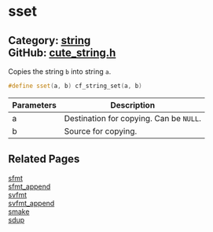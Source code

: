 [](../header.md ':include')

# sset

Category: [string](/api_reference?id=string)  
GitHub: [cute_string.h](https://github.com/RandyGaul/cute_framework/blob/master/include/cute_string.h)  
---

Copies the string `b` into string `a`.

```cpp
#define sset(a, b) cf_string_set(a, b)
```

Parameters | Description
--- | ---
a | Destination for copying. Can be `NULL`.
b | Source for copying.

## Related Pages

[sfmt](/string/sfmt.md)  
[sfmt_append](/string/sfmt_append.md)  
[svfmt](/string/svfmt.md)  
[svfmt_append](/string/svfmt_append.md)  
[smake](/string/smake.md)  
[sdup](/string/sdup.md)  
